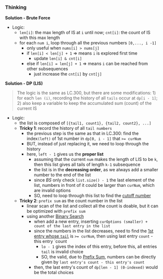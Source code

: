 ### Thinking
**Solution - Brute Force**
- Logic:
  - `len[i]`: the max length of IS at `i` until now; `cnt[i]`: the count of IS with this max length 
  - for each `num i`, loop through all the previous numbers `[0,..., i -1]`
    - only useful when `nums[i] > nums[j]`
    - if `len[i] < len[j] + 1` => means `i` is explored first time
      - update `len[i] & cnt[i]`
    - else if `len[i] = len[j] + 1` => means `i` can be reached from other subsequences
      - just increase the `cnt[i]` by `cnt[j]`

**Solution - DP (LIS)**
> The logic is the same as LC.300, but there are some modifications: 1) for each `len (i)`, recording the history of all `tails` occur at `dp[i - 1]`; 2) also keep a variable to keep the accumulated sum (count) of the current IS 

- Logic:
  - the list is composed of `[{tail1, count1}, {tail2, count2}, ...]`
  - **Tricky 1**: record the history of all `tail numbers`
    - the previous step is the same as that in LC.300: find the index`(left)` of 1st number in `dp[0, i - 1]` that `>= curNum`
    - BUT, instead of just replacing it, we need to loop through the history
    - here, `left - 1` gives us the **proper list**
      - assuming that the current `num` makes the length of LIS to be `k`, then this list gives all tails of length `k-1` subsequence
      - the list is in the **decreasing order**, as we always add a smaller number to the end of the list
      - since _BS_ only check `list.size() - 1` the last element of the list, numbers in front of it could be larger than `curNum`, which are invalid options
      - SO, need to loop through this list to find the <u>cutoff number</u>
  - **Tricky 2**: `prefix sum` as the count number in the list
    - linear scan of the list and collect all the count is doable, but it can be optimized with `prefix sum`
    - using another <u>Binary Search</u>
      - when add a new entry, inserting `curOptions (smaller) + count of the last entry in the list`
      - since the numbers in the list decreases, need to find the <u>1st entry whose `tail`</u> is `>= curNum`, then using last entry `count` - this entry `count
        - `lo - 1` gives the index of this entry, before this, all entries `tail` is invalid choice
        - SO, the valid, due to <u>Prefix Sum</u>, numbers can be directly given by `last entry's count - this entry's count`
      - then, the last entry's count of `dp[len - 1] (0-indexed)` would be the total choices
